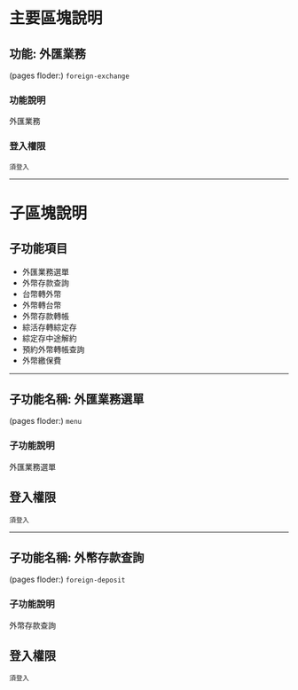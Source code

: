# 主要區塊說明
## 功能: 外匯業務
(pages floder:) `
foreign-exchange
`

### 功能說明
外匯業務

### 登入權限
`須登入`



---

# 子區塊說明
## 子功能項目
* 外匯業務選單
* 外幣存款查詢
* 台幣轉外幣
* 外幣轉台幣
* 外幣存款轉帳
* 綜活存轉綜定存
* 綜定存中途解約
* 預約外幣轉帳查詢
* 外幣繳保費


---
## 子功能名稱: 外匯業務選單
(pages floder:) `
menu
`

### 子功能說明
外匯業務選單

## 登入權限
`須登入`



---
## 子功能名稱: 外幣存款查詢
(pages floder:) `
foreign-deposit
`

### 子功能說明
外幣存款查詢

## 登入權限
`須登入`

